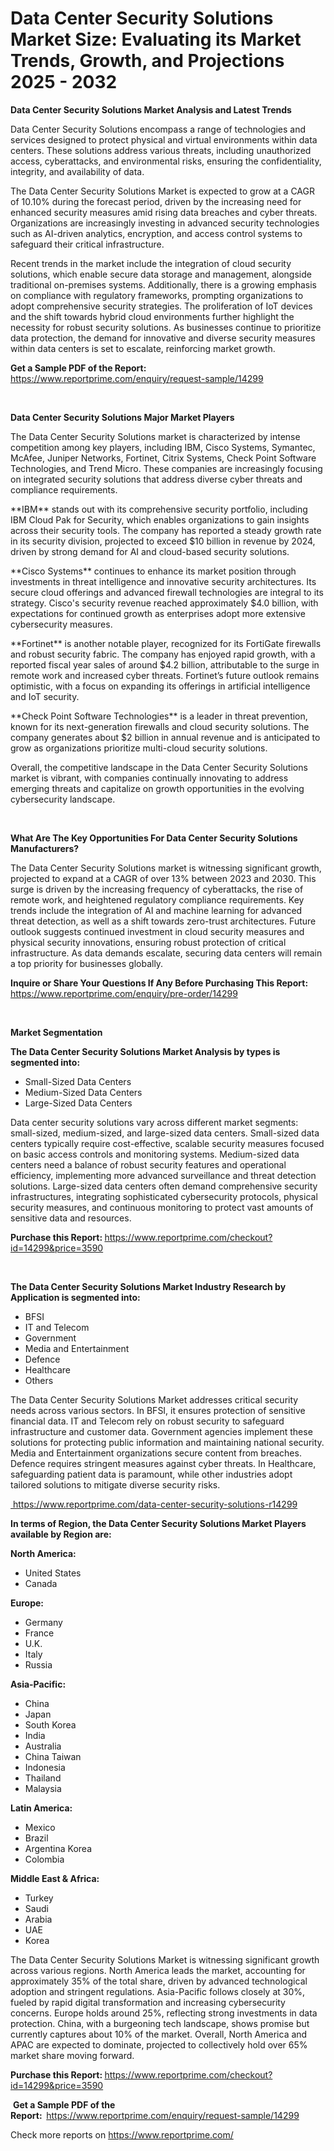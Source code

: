<p><h1>Data Center Security Solutions Market Size: Evaluating its Market Trends, Growth, and Projections 2025 - 2032</h1></p><p><strong>Data Center Security Solutions Market Analysis and Latest Trends</strong></p>
<p><p>Data Center Security Solutions encompass a range of technologies and services designed to protect physical and virtual environments within data centers. These solutions address various threats, including unauthorized access, cyberattacks, and environmental risks, ensuring the confidentiality, integrity, and availability of data.</p><p>The Data Center Security Solutions Market is expected to grow at a CAGR of 10.10% during the forecast period, driven by the increasing need for enhanced security measures amid rising data breaches and cyber threats. Organizations are increasingly investing in advanced security technologies such as AI-driven analytics, encryption, and access control systems to safeguard their critical infrastructure.</p><p>Recent trends in the market include the integration of cloud security solutions, which enable secure data storage and management, alongside traditional on-premises systems. Additionally, there is a growing emphasis on compliance with regulatory frameworks, prompting organizations to adopt comprehensive security strategies. The proliferation of IoT devices and the shift towards hybrid cloud environments further highlight the necessity for robust security solutions. As businesses continue to prioritize data protection, the demand for innovative and diverse security measures within data centers is set to escalate, reinforcing market growth.</p></p>
<p><strong>Get a Sample PDF of the Report:&nbsp;</strong> <a href="https://www.reportprime.com/enquiry/request-sample/14299?utm_campaign=2265&utm_medium=2&utm_source=Github&utm_content=ia&utm_term=20032025&utm_id=data-center-security-solutions">https://www.reportprime.com/enquiry/request-sample/14299</a></p>
<p>&nbsp;</p>
<p><strong>Data Center Security Solutions Major Market Players</strong></p>
<p><p>The Data Center Security Solutions market is characterized by intense competition among key players, including IBM, Cisco Systems, Symantec, McAfee, Juniper Networks, Fortinet, Citrix Systems, Check Point Software Technologies, and Trend Micro. These companies are increasingly focusing on integrated security solutions that address diverse cyber threats and compliance requirements.</p><p>**IBM** stands out with its comprehensive security portfolio, including IBM Cloud Pak for Security, which enables organizations to gain insights across their security tools. The company has reported a steady growth rate in its security division, projected to exceed $10 billion in revenue by 2024, driven by strong demand for AI and cloud-based security solutions.</p><p>**Cisco Systems** continues to enhance its market position through investments in threat intelligence and innovative security architectures. Its secure cloud offerings and advanced firewall technologies are integral to its strategy. Cisco's security revenue reached approximately $4.0 billion, with expectations for continued growth as enterprises adopt more extensive cybersecurity measures.</p><p>**Fortinet** is another notable player, recognized for its FortiGate firewalls and robust security fabric. The company has enjoyed rapid growth, with a reported fiscal year sales of around $4.2 billion, attributable to the surge in remote work and increased cyber threats. Fortinet’s future outlook remains optimistic, with a focus on expanding its offerings in artificial intelligence and IoT security.</p><p>**Check Point Software Technologies** is a leader in threat prevention, known for its next-generation firewalls and cloud security solutions. The company generates about $2 billion in annual revenue and is anticipated to grow as organizations prioritize multi-cloud security solutions.</p><p>Overall, the competitive landscape in the Data Center Security Solutions market is vibrant, with companies continually innovating to address emerging threats and capitalize on growth opportunities in the evolving cybersecurity landscape.</p></p>
<p>&nbsp;</p>
<p><strong>What Are The Key Opportunities For Data Center Security Solutions Manufacturers?</strong></p>
<p><p>The Data Center Security Solutions market is witnessing significant growth, projected to expand at a CAGR of over 13% between 2023 and 2030. This surge is driven by the increasing frequency of cyberattacks, the rise of remote work, and heightened regulatory compliance requirements. Key trends include the integration of AI and machine learning for advanced threat detection, as well as a shift towards zero-trust architectures. Future outlook suggests continued investment in cloud security measures and physical security innovations, ensuring robust protection of critical infrastructure. As data demands escalate, securing data centers will remain a top priority for businesses globally.</p></p>
<p><strong>Inquire or Share Your Questions If Any Before Purchasing This Report:</strong> <a href="https://www.reportprime.com/enquiry/pre-order/14299?utm_campaign=2265&utm_medium=2&utm_source=Github&utm_content=ia&utm_term=20032025&utm_id=data-center-security-solutions">https://www.reportprime.com/enquiry/pre-order/14299</a></p>
<p>&nbsp;</p>
<p><strong>Market Segmentation</strong></p>
<p><strong>The Data Center Security Solutions Market Analysis by types is segmented into:</strong></p>
<p><ul><li>Small-Sized Data Centers</li><li>Medium-Sized Data Centers</li><li>Large-Sized Data Centers</li></ul></p>
<p><p>Data center security solutions vary across different market segments: small-sized, medium-sized, and large-sized data centers. Small-sized data centers typically require cost-effective, scalable security measures focused on basic access controls and monitoring systems. Medium-sized data centers need a balance of robust security features and operational efficiency, implementing more advanced surveillance and threat detection solutions. Large-sized data centers often demand comprehensive security infrastructures, integrating sophisticated cybersecurity protocols, physical security measures, and continuous monitoring to protect vast amounts of sensitive data and resources.</p></p>
<p><strong>Purchase this Report:&nbsp;</strong><a href="https://www.reportprime.com/checkout?id=14299&price=3590&utm_campaign=2265&utm_medium=2&utm_source=Github&utm_content=ia&utm_term=20032025&utm_id=data-center-security-solutions">https://www.reportprime.com/checkout?id=14299&price=3590</a></p>
<p>&nbsp;</p>
<p><strong>The Data Center Security Solutions Market Industry Research by Application is segmented into:</strong></p>
<p><ul><li>BFSI</li><li>IT and Telecom</li><li>Government</li><li>Media and Entertainment</li><li>Defence</li><li>Healthcare</li><li>Others</li></ul></p>
<p><p>The Data Center Security Solutions Market addresses critical security needs across various sectors. In BFSI, it ensures protection of sensitive financial data. IT and Telecom rely on robust security to safeguard infrastructure and customer data. Government agencies implement these solutions for protecting public information and maintaining national security. Media and Entertainment organizations secure content from breaches. Defence requires stringent measures against cyber threats. In Healthcare, safeguarding patient data is paramount, while other industries adopt tailored solutions to mitigate diverse security risks.</p></p>
<p><a href="https://www.reportprime.com/data-center-security-solutions-r14299?utm_campaign=2265&utm_medium=2&utm_source=Github&utm_content=ia&utm_term=20032025&utm_id=data-center-security-solutions">&nbsp;https://www.reportprime.com/data-center-security-solutions-r14299</a></p>
<p><strong>In terms of Region, the Data Center Security Solutions Market Players available by Region are:</strong></p>
<p>
    <p> <strong> North America: </strong>
        <ul>
            <li>United States</li>
            <li>Canada</li>
        </ul>
        </p> 
    <p> <strong> Europe: </strong>
        <ul>
            <li>Germany</li>
            <li>France</li>
            <li>U.K.</li>
            <li>Italy</li>
            <li>Russia</li>
        </ul>
        </p> 
    <p> <strong> Asia-Pacific: </strong>
        <ul>
            <li>China</li>
            <li>Japan</li>
            <li>South Korea</li>
            <li>India</li>
            <li>Australia</li>
            <li>China Taiwan</li>
            <li>Indonesia</li>
            <li>Thailand</li>
            <li>Malaysia</li>
        </ul>
        </p> 
    <p> <strong> Latin America: </strong>
        <ul>
            <li>Mexico</li>
            <li>Brazil</li>
            <li>Argentina Korea</li>
            <li>Colombia</li>
        </ul>
        </p> 
    <p> <strong> Middle East & Africa: </strong>
        <ul>
            <li>Turkey</li>
            <li>Saudi</li>
            <li>Arabia</li>
            <li>UAE</li>
            <li>Korea</li>
        </ul>
    </p>
    </p>
<p><p>The Data Center Security Solutions Market is witnessing significant growth across various regions. North America leads the market, accounting for approximately 35% of the total share, driven by advanced technological adoption and stringent regulations. Asia-Pacific follows closely at 30%, fueled by rapid digital transformation and increasing cybersecurity concerns. Europe holds around 25%, reflecting strong investments in data protection. China, with a burgeoning tech landscape, shows promise but currently captures about 10% of the market. Overall, North America and APAC are expected to dominate, projected to collectively hold over 65% market share moving forward.</p></p>
<p><strong>Purchase this Report: </strong><a href="https://www.reportprime.com/checkout?id=14299&price=3590&utm_campaign=2265&utm_medium=2&utm_source=Github&utm_content=ia&utm_term=20032025&utm_id=data-center-security-solutions">https://www.reportprime.com/checkout?id=14299&price=3590</a></p>
<p>&nbsp;<strong>Get a Sample PDF of the Report:&nbsp;&nbsp;</strong><a href="https://www.reportprime.com/enquiry/request-sample/14299?utm_campaign=2265&utm_medium=2&utm_source=Github&utm_content=ia&utm_term=20032025&utm_id=data-center-security-solutions">https://www.reportprime.com/enquiry/request-sample/14299</a></p>
<p><strong></strong></p>
<p>Check more reports on <a href="https://www.reportprime.com/?utm_campaign=2265&utm_medium=2&utm_source=Github&utm_content=ia&utm_term=20032025&utm_id=data-center-security-solutions">https://www.reportprime.com/</a></p>